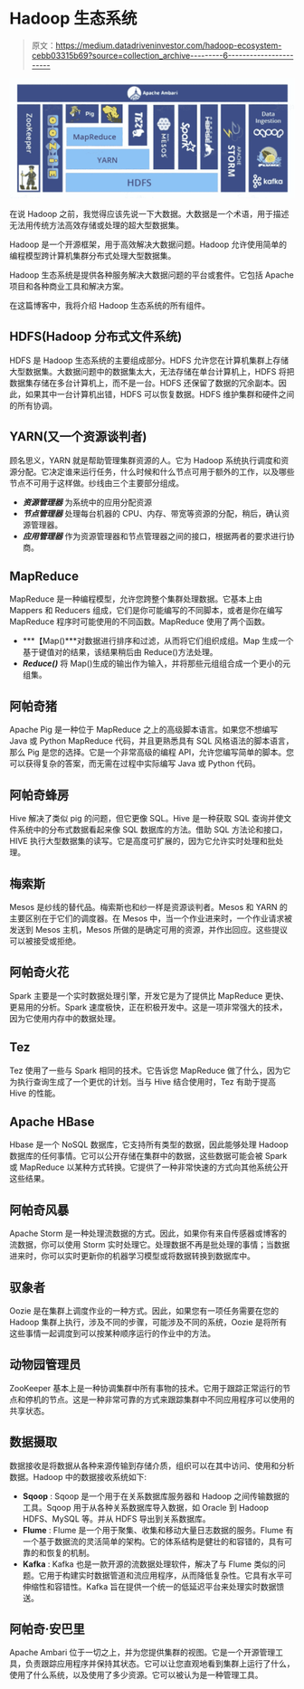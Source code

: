 # Hadoop 生态系统

> 原文：<https://medium.datadriveninvestor.com/hadoop-ecosystem-cebb03315b69?source=collection_archive---------6----------------------->

![](img/61f2c04d8e25a8592f6a2a8a76f8dddc.png)

在说 Hadoop 之前，我觉得应该先说一下大数据。大数据是一个术语，用于描述无法用传统方法高效存储或处理的超大型数据集。

Hadoop 是一个开源框架，用于高效解决大数据问题。Hadoop 允许使用简单的编程模型跨计算机集群分布式处理大型数据集。

Hadoop 生态系统是提供各种服务解决大数据问题的平台或套件。它包括 Apache 项目和各种商业工具和解决方案。

在这篇博客中，我将介绍 Hadoop 生态系统的所有组件。

## HDFS(Hadoop 分布式文件系统)

HDFS 是 Hadoop 生态系统的主要组成部分。HDFS 允许您在计算机集群上存储大型数据集。大数据问题中的数据集太大，无法存储在单台计算机上，HDFS 将把数据集存储在多台计算机上，而不是一台。HDFS 还保留了数据的冗余副本。因此，如果其中一台计算机出错，HDFS 可以恢复数据。HDFS 维护集群和硬件之间的所有协调。

## YARN(又一个资源谈判者)

顾名思义，YARN 就是帮助管理集群资源的人。它为 Hadoop 系统执行调度和资源分配。它决定谁来运行任务，什么时候和什么节点可用于额外的工作，以及哪些节点不可用于这样做。纱线由三个主要部分组成。

*   ***资源管理器*** 为系统中的应用分配资源
*   ***节点管理器*** 处理每台机器的 CPU、内存、带宽等资源的分配，稍后，确认资源管理器。
*   ***应用管理器*** 作为资源管理器和节点管理器之间的接口，根据两者的要求进行协商。

## MapReduce

MapReduce 是一种编程模型，允许您跨整个集群处理数据。它基本上由 Mappers 和 Reducers 组成，它们是你可能编写的不同脚本，或者是你在编写 MapReduce 程序时可能使用的不同函数。MapReduce 使用了两个函数。

*   ***【Map()***对数据进行排序和过滤，从而将它们组织成组。Map 生成一个基于键值对的结果，该结果稍后由 Reduce()方法处理。
*   ***Reduce()*** 将 Map()生成的输出作为输入，并将那些元组组合成一个更小的元组集。

## 阿帕奇猪

Apache Pig 是一种位于 MapReduce 之上的高级脚本语言。如果您不想编写 Java 或 Python MapReduce 代码，并且更熟悉具有 SQL 风格语法的脚本语言，那么 Pig 是您的选择。它是一个非常高级的编程 API，允许您编写简单的脚本。您可以获得复杂的答案，而无需在过程中实际编写 Java 或 Python 代码。

## 阿帕奇蜂房

Hive 解决了类似 pig 的问题，但它更像 SQL。Hive 是一种获取 SQL 查询并使文件系统中的分布式数据看起来像 SQL 数据库的方法。借助 SQL 方法论和接口，HIVE 执行大型数据集的读写。它是高度可扩展的，因为它允许实时处理和批处理。

## 梅索斯

Mesos 是纱线的替代品。梅索斯也和纱一样是资源谈判者。Mesos 和 YARN 的主要区别在于它们的调度器。在 Mesos 中，当一个作业进来时，一个作业请求被发送到 Mesos 主机，Mesos 所做的是确定可用的资源，并作出回应。这些提议可以被接受或拒绝。

## 阿帕奇火花

Spark 主要是一个实时数据处理引擎，开发它是为了提供比 MapReduce 更快、更易用的分析。Spark 速度极快，正在积极开发中。这是一项非常强大的技术，因为它使用内存中的数据处理。

## Tez

Tez 使用了一些与 Spark 相同的技术。它告诉您 MapReduce 做了什么，因为它为执行查询生成了一个更优的计划。当与 Hive 结合使用时，Tez 有助于提高 Hive 的性能。

## Apache HBase

Hbase 是一个 NoSQL 数据库，它支持所有类型的数据，因此能够处理 Hadoop 数据库的任何事情。它可以公开存储在集群中的数据，这些数据可能会被 Spark 或 MapReduce 以某种方式转换。它提供了一种非常快速的方式向其他系统公开这些结果。

## 阿帕奇风暴

Apache Storm 是一种处理流数据的方式。因此，如果你有来自传感器或博客的流数据，你可以使用 Storm 实时处理它。处理数据不再是批处理的事情；当数据进来时，你可以实时更新你的机器学习模型或将数据转换到数据库中。

## 驭象者

Oozie 是在集群上调度作业的一种方式。因此，如果您有一项任务需要在您的 Hadoop 集群上执行，涉及不同的步骤，可能涉及不同的系统，Oozie 是将所有这些事情一起调度到可以按某种顺序运行的作业中的方法。

## 动物园管理员

ZooKeeper 基本上是一种协调集群中所有事物的技术。它用于跟踪正常运行的节点和停机的节点。这是一种非常可靠的方式来跟踪集群中不同应用程序可以使用的共享状态。

## 数据摄取

数据接收是将数据从各种来源传输到存储介质，组织可以在其中访问、使用和分析数据。Hadoop 中的数据接收系统如下:

*   **Sqoop** : Sqoop 是一个用于在关系数据库服务器和 Hadoop 之间传输数据的工具。Sqoop 用于从各种关系数据库导入数据，如 Oracle 到 Hadoop HDFS、MySQL 等。并从 HDFS 导出到关系数据库。
*   **Flume** : Flume 是一个用于聚集、收集和移动大量日志数据的服务。Flume 有一个基于数据流的灵活简单的架构。它的体系结构是健壮的和容错的，具有可靠的和恢复的机制。
*   **Kafka** : Kafka 也是一款开源的流数据处理软件，解决了与 Flume 类似的问题。它用于构建实时数据管道和流应用程序，从而降低复杂性。它具有水平可伸缩性和容错性。Kafka 旨在提供一个统一的低延迟平台来处理实时数据馈送。

## 阿帕奇·安巴里

Apache Ambari 位于一切之上，并为您提供集群的视图。它是一个开源管理工具，负责跟踪应用程序并保持其状态。它可以让您直观地看到集群上运行了什么，使用了什么系统，以及使用了多少资源。它可以被认为是一种管理工具。